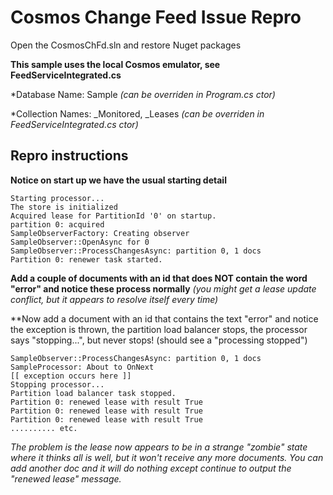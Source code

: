 # Cosmos Change Feed Issue Repro

Open the CosmosChFd.sln and restore Nuget packages

**This sample uses the local Cosmos emulator, see FeedServiceIntegrated.cs**

*Database Name: Sample _(can be overriden in Program.cs ctor)_

*Collection Names: _Monitored, _Leases _(can be overriden in FeedServiceIntegrated.cs ctor)_
	
## Repro instructions
**Notice on start up we have the usual starting detail**
```
Starting processor...
The store is initialized
Acquired lease for PartitionId '0' on startup.
partition 0: acquired
SampleObserverFactory: Creating observer
SampleObserver::OpenAsync for 0
SampleObserver::ProcessChangesAsync: partition 0, 1 docs
Partition 0: renewer task started.
```
**Add a couple of documents with an id that does NOT contain the word "error" and notice these process normally**
*(you might get a lease update conflict, but it appears to resolve itself every time)*

**Now add a document with an id that contains the text "error" and notice the exception is thrown, the partition load balancer stops, the processor says "stopping...", but never stops! (should see a "processing stopped")
```
SampleObserver::ProcessChangesAsync: partition 0, 1 docs
SampleProcessor: About to OnNext 
[[ exception occurs here ]]
Stopping processor...
Partition load balancer task stopped.
Partition 0: renewed lease with result True
Partition 0: renewed lease with result True
Partition 0: renewed lease with result True
.......... etc.
```
*The problem is the lease now appears to be in a strange "zombie" state where it thinks all is well, but it won't receive any more documents. You can add another doc and it will do nothing except continue to output the "renewed lease" message.*
	
	